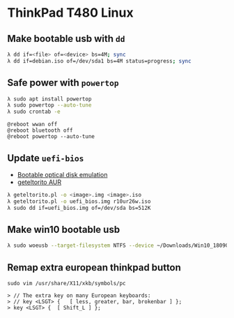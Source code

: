 # ThinkPad T480 Linux

## Make bootable usb with `dd`

```bash
λ dd if=<file> of=<device> bs=4M; sync
λ dd if=debian.iso of=/dev/sda1 bs=4M status=progress; sync
```

## Safe power with `powertop`

```bash
λ sudo apt install powertop
λ sudo powertop --auto-tune
λ sudo crontab -e
```

```vim
@reboot wwan off
@reboot bluetooth off
@reboot powertop --auto-tune
```

## Update `uefi-bios`

* [Bootable optical disk emulation](https://wiki.archlinux.org/title/Flashing_BIOS_from_Linux#Bootable_optical_disk_emulation)
* [geteltorito AUR](https://aur.archlinux.org/packages/geteltorito)

```bash
λ geteltorito.pl -o <image>.img <image>.iso
λ geteltorito.pl -o uefi_bios.img r10ur26w.iso
λ sudo dd if=uefi_bios.img of=/dev/sda bs=512K
```

## Make win10 bootable usb

```bash
λ sudo woeusb --target-filesystem NTFS --device ~/Downloads/Win10_1809Oct_EnglishInternational_x64.iso /dev/sdc
```


## Remap extra european thinkpad button

```shell
sudo vim /usr/share/X11/xkb/symbols/pc
```

```
> // The extra key on many European keyboards:
> // key <LSGT> {	[ less, greater, bar, brokenbar ] };
> key <LSGT> {	[ Shift_L ] };
```
